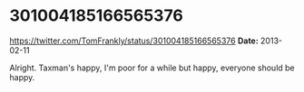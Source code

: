 # 301004185166565376
https://twitter.com/TomFrankly/status/301004185166565376
**Date:** 2013-02-11

Alright. Taxman's happy, I'm poor for a while but happy, everyone should be happy.

